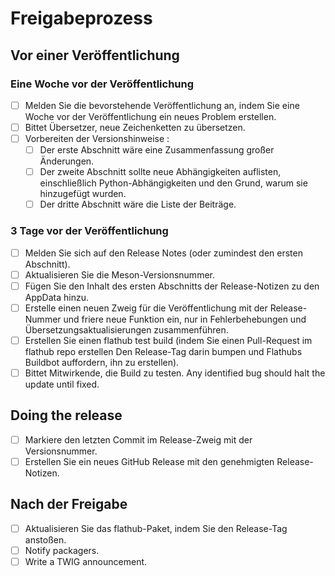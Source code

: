 # Freigabeprozess

## Vor einer Veröffentlichung

### Eine Woche vor der Veröffentlichung
- [ ] Melden Sie die bevorstehende Veröffentlichung an, indem Sie eine Woche vor der Veröffentlichung ein neues Problem erstellen.
- [ ] Bittet Übersetzer, neue Zeichenketten zu übersetzen.
- [ ] Vorbereiten der Versionshinweise :
  - [ ] Der erste Abschnitt wäre eine Zusammenfassung großer Änderungen.
  - [ ] Der zweite Abschnitt sollte neue Abhängigkeiten auflisten, einschließlich Python-Abhängigkeiten und den Grund, warum sie hinzugefügt wurden.
  - [ ] Der dritte Abschnitt wäre die Liste der Beiträge.

### 3 Tage vor der Veröffentlichung
- [ ] Melden Sie sich auf den Release Notes (oder zumindest den ersten Abschnitt).
- [ ] Aktualisieren Sie die Meson-Versionsnummer.
- [ ] Fügen Sie den Inhalt des ersten Abschnitts der Release-Notizen zu den AppData hinzu.
- [ ] Erstelle einen neuen Zweig für die Veröffentlichung mit der Release-Nummer und friere neue Funktion ein, nur in Fehlerbehebungen und Übersetzungsaktualisierungen zusammenführen.
- [ ] Erstellen Sie einen flathub test build (indem Sie einen Pull-Request im flathub repo erstellen Den Release-Tag darin bumpen und Flathubs Buildbot auffordern, ihn zu erstellen).
- [ ] Bittet Mitwirkende, die Build zu testen. Any identified bug should halt the update until fixed.

## Doing the release
- [ ] Markiere den letzten Commit im Release-Zweig mit der Versionsnummer.
- [ ] Erstellen Sie ein neues GitHub Release mit den genehmigten Release-Notizen.

## Nach der Freigabe
- [ ] Aktualisieren Sie das flathub-Paket, indem Sie den Release-Tag anstoßen.
- [ ] Notify packagers.
- [ ] Write a TWIG announcement.
